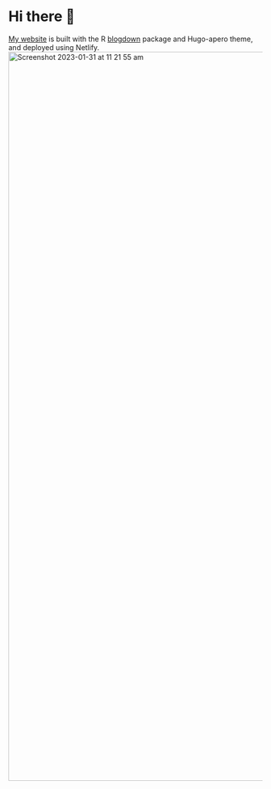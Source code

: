 # Hi there :wave:

[My website](https://www.hana-le.com) is built with the R [blogdown](https://github.com/rstudio/blogdown) package and Hugo-apero theme, and deployed using Netlify.
<img width="1443" alt="Screenshot 2023-01-31 at 11 21 55 am" src="https://user-images.githubusercontent.com/74571672/215626762-af23ed34-c06b-43b4-8209-8c8082eea839.png">
